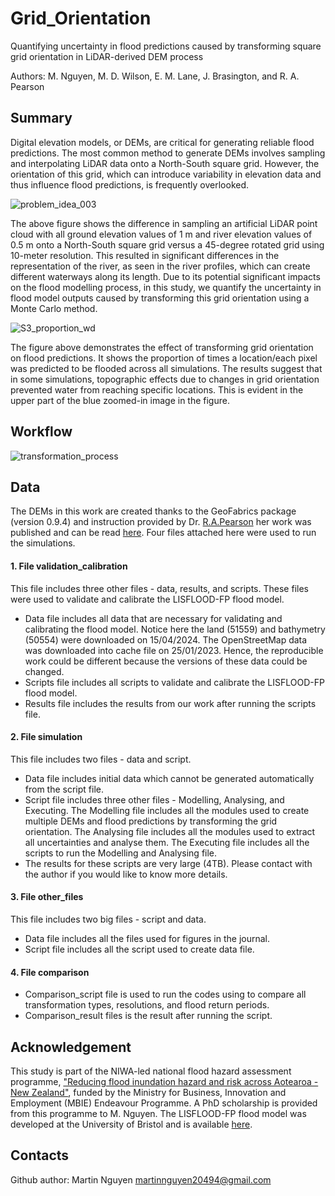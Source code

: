 # Grid_Orientation

Quantifying uncertainty in flood predictions caused by transforming square grid orientation in LiDAR-derived DEM process

Authors: M. Nguyen, M. D. Wilson, E. M. Lane, J. Brasington, and R. A. Pearson

## Summary

Digital elevation models, or DEMs, are critical for generating reliable flood predictions. The most common method to generate DEMs involves sampling and interpolating LiDAR data onto a North-South square grid. However, the orientation of this grid, which can introduce variability in elevation data and thus influence flood predictions, is frequently overlooked.  

![problem_idea_003](https://github.com/Martin20494/Grid_Orientation/assets/55137629/65c5d839-0db1-4d79-aecd-7baa78c5b4a5)

The above figure shows the difference in sampling an artificial LiDAR point cloud with all ground elevation values of 1 m and river elevation values of 0.5 m onto a North-South square grid versus a 45-degree rotated grid using 10-meter resolution. This resulted in significant differences in the representation of the river, as seen in the river profiles, which can create different waterways along its length. Due to its potential significant impacts on the flood modelling process, in this study, we quantify the uncertainty in flood model outputs caused by transforming this grid orientation using a Monte Carlo method.

![S3_proportion_wd](https://github.com/Martin20494/Grid_Orientation/assets/55137629/840e5b4e-4801-43e2-80ff-0804d696ccbb)

The figure above demonstrates the effect of transforming grid orientation on flood predictions. It shows the proportion of times a location/each pixel was predicted to be flooded across all simulations. The results suggest that in some simulations, topographic effects due to changes in grid orientation prevented water from reaching specific locations. This is evident in the upper part of the blue zoomed-in image in the figure.

## Workflow

![transformation_process](https://github.com/Martin20494/Grid_Orientation/assets/55137629/4ecdd3b5-2e28-41b2-ae65-8ba4044b20d8)

## Data

The DEMs in this work are created thanks to the GeoFabrics package (version 0.9.4) and instruction provided by Dr. [R.A.Pearson](https://github.com/rosepearson/GeoFabrics/wiki) her work was published and can be read [here](https://www.sciencedirect.com/science/article/pii/S1364815223002281). Four files attached here were used to run the simulations.

#### 1. File validation_calibration

This file includes three other files - data, results, and scripts. These files were used to validate and calibrate the LISFLOOD-FP flood model.
- Data file includes all data that are necessary for validating and calibrating the flood model. Notice here the land (51559) and bathymetry (50554) were downloaded on 15/04/2024. The OpenStreetMap data was downloaded into cache file on 25/01/2023. Hence, the reproducible work could be different because the versions of these data could be changed.
- Scripts file includes all scripts to validate and calibrate the LISFLOOD-FP flood model.
- Results file includes the results from our work after running the scripts file.

#### 2. File simulation

This file includes two files - data and script.
- Data file includes initial data which cannot be generated automatically from the script file.
- Script file includes three other files - Modelling, Analysing, and Executing. The Modelling file includes all the modules used to create multiple DEMs and flood predictions by transforming the grid orientation. The Analysing file includes all the modules used to extract all uncertainties and analyse them. The Executing file includes all the scripts to run the Modelling and Analysing file.
- The results for these scripts are very large (4TB). Please contact with the author if you would like to know more details.

#### 3. File other_files

This file includes two big files - script and data.
- Data file includes all the files used for figures in the journal.
- Script file includes all the script used to create data file.

#### 4. File comparison

- Comparison_script file is used to run the codes using to compare all transformation types, resolutions, and flood return periods.
- Comparison_result files is the result after running the script.

## Acknowledgement
This study is part of the NIWA-led national flood hazard assessment programme, ["Reducing flood inundation hazard and risk across Aotearoa - New Zealand"](https://niwa.co.nz/hazards/ma-te-haumaru-o-nga-puna-wai-o-rakaihautu-ka-ora-mo-ake-tonu-increasing-flood), funded by the Ministry for Business, Innovation and Employment (MBIE) Endeavour Programme. A PhD scholarship is provided from this programme to M. Nguyen. The LISFLOOD-FP flood model was developed at the University of Bristol and is available [here](https://www.seamlesswave.com/LISFLOOD8.0).

## Contacts

Github author: Martin Nguyen martinnguyen20494@gmail.com



